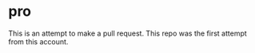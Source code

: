 # pro
This is an attempt to make a pull request.
This repo was the first attempt from this account.
